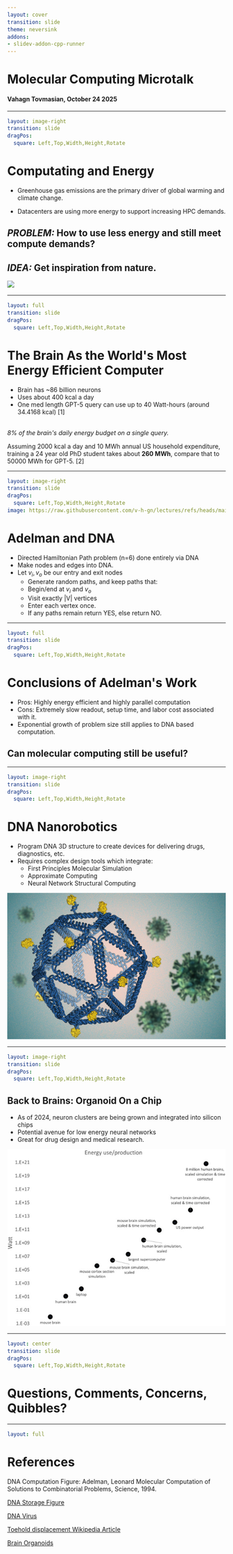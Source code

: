 ```yaml
---
layout: cover
transition: slide
theme: neversink
addons:
- slidev-addon-cpp-runner
---
```


# Molecular Computing Microtalk
#### Vahagn Tovmasian, October 24 2025

---

```yaml
layout: image-right
transition: slide
dragPos:
  square: Left,Top,Width,Height,Rotate
```

# Computating and Energy 

- Greenhouse gas emissions are the primary driver of global warming and climate change. 

- Datacenters are using more energy to support increasing HPC demands.

## _PROBLEM:_ How to use less energy and still meet compute demands?
## _IDEA:_ Get inspiration from nature.

<img src="https://media.nature.com/lw767/magazine-assets/d41586-025-01113-z/d41586-025-01113-z_50846472.png" v-drag="[458,66,511,426]"/>

---

```yaml
layout: full
transition: slide
dragPos:
  square: Left,Top,Width,Height,Rotate
```

# The Brain As the World's Most Energy Efficient Computer

- Brain has ~86 billion neurons
- Uses about 400 kcal a day
- One med length GPT-5 query can use up to 40 Watt-hours (around 34.4168 kcal) [1]

<br> *_8% of the brain's daily energy budget on a single query_.*

<AdmonitionType title="Energy in terms of PhD Students" type="tip" width="300px" custom="text-lg" v-drag="[59,325,816,91]">
Assuming 2000 kcal a day and 10 MWh annual US household expenditure, training a 24 year old PhD student takes about <b>260 MWh</b>, compare that to 50000 MWh for GPT-5. [2]
</AdmonitionType>

---

```yaml
layout: image-right
transition: slide
dragPos:
  square: Left,Top,Width,Height,Rotate
image: https://raw.githubusercontent.com/v-h-gn/lectures/refs/heads/main/published/cs302/adelman-figure.png
```
# Adelman and DNA 

- Directed Hamiltonian Path problem (n=6) done entirely via DNA 
- Make nodes and edges into DNA. 
- Let $v_i, v_o$ be our entry and exit nodes
  - Generate random paths, and keep paths that:
  - Begin/end at $v_i$ and $v_o$
  - Visit exactly |V| vertices
  - Enter each vertex once.
  - If any paths remain return YES, else return NO.

---

```yaml
layout: full
transition: slide
dragPos:
  square: Left,Top,Width,Height,Rotate
```

# Conclusions of Adelman's Work
- Pros: Highly energy efficient and highly parallel computation
- Cons: Extremely slow readout, setup time, and labor cost associated with it.
- Exponential growth of problem size still applies to DNA based computation.

## Can molecular computing still be useful?

---

```yaml
layout: image-right
transition: slide
dragPos:
  square: Left,Top,Width,Height,Rotate
```

# DNA Nanorobotics

- Program DNA 3D structure to create devices for delivering drugs, diagnostics, etc.
- Requires complex design tools which integrate:
  - First Principles Molecular Simulation
  - Approximate Computing
  - Neural Network Structural Computing

<img src="https://raw.githubusercontent.com/v-h-gn/lectures/refs/heads/main/published/cs302/dna-origami.png" v-drag="[451,61,511,394]"/>

---

```yaml
layout: image-right
transition: slide
dragPos:
  square: Left,Top,Width,Height,Rotate
```

## Back to Brains: Organoid On a Chip

- As of 2024, neuron clusters are being grown and integrated into silicon chips
- Potential avenue for low energy neural networks
- Great for drug design and medical research.

<img src="https://raw.githubusercontent.com/v-h-gn/lectures/refs/heads/main/published/cs302/energy-cost-of-brains.png" v-drag="[465,85,448,368]"/>

---

```yaml
layout: center
transition: slide
dragPos:
  square: Left,Top,Width,Height,Rotate
```

# Questions, Comments, Concerns, Quibbles?


---

```yaml
layout: full
```

# References
DNA Computation Figure: Adelman, Leonard Molecular Computation of Solutions to
Combinatorial Problems, Science, 1994.

[DNA Storage Figure](https://www.nature.com/articles/537022a)

[DNA Virus](https://news.mit.edu/2020/dna-origami-vaccine-design-rules-0629)

[Toehold displacement Wikipedia Article ](https://en.wikipedia.org/wiki/Toehold_mediated_strand_displacement#/media/File:Toehold_mediated_strand_displacement.png)

[Brain Organoids](https://www.sciencealert.com/swiss-startup-connects-16-human-mini-brains-to-create-low-energy-biocomputer)
